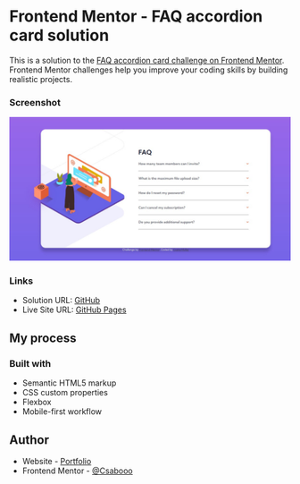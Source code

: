 # Frontend Mentor - FAQ accordion card solution

This is a solution to the [FAQ accordion card challenge on Frontend Mentor](https://www.frontendmentor.io/challenges/faq-accordion-card-XlyjD0Oam). Frontend Mentor challenges help you improve your coding skills by building realistic projects. 


### Screenshot

![](./screenshot.jpg)


### Links

- Solution URL: [GitHub](https://github.com/Csabooo/frontendmentor-07_faq-accordion-card-main)
- Live Site URL: [GitHub Pages](https://csabooo.github.io/frontendmentor-07_faq-accordion-card-main/)

## My process

### Built with

- Semantic HTML5 markup
- CSS custom properties
- Flexbox
- Mobile-first workflow


## Author

- Website - [Portfolio](https://csabooo.github.io/portfolio/)
- Frontend Mentor - [@Csabooo](https://www.frontendmentor.io/profile/Csabooo)


